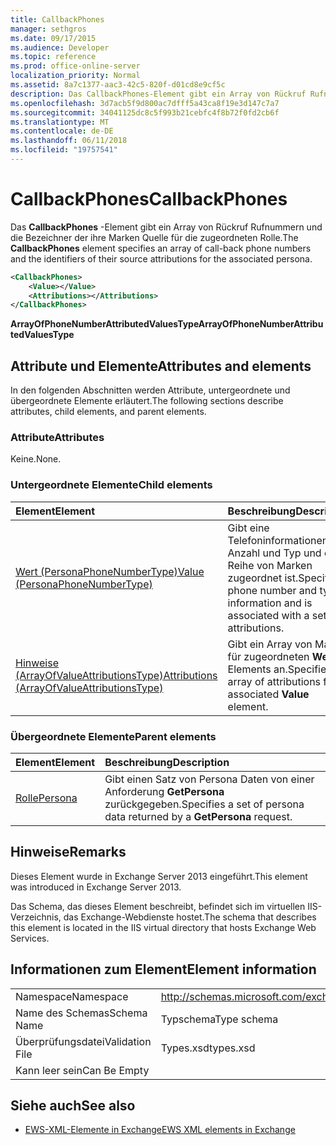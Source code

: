 ```yaml
---
title: CallbackPhones
manager: sethgros
ms.date: 09/17/2015
ms.audience: Developer
ms.topic: reference
ms.prod: office-online-server
localization_priority: Normal
ms.assetid: 8a7c1377-aac3-42c5-820f-d01cd8e9cf5c
description: Das CallbackPhones-Element gibt ein Array von Rückruf Rufnummern und die Bezeichner der ihre Marken Quelle für die zugeordneten Rolle.
ms.openlocfilehash: 3d7acb5f9d800ac7dfff5a43ca8f19e3d147c7a7
ms.sourcegitcommit: 34041125dc8c5f993b21cebfc4f8b72f0fd2cb6f
ms.translationtype: MT
ms.contentlocale: de-DE
ms.lasthandoff: 06/11/2018
ms.locfileid: "19757541"
---
```

# <a name="callbackphones"></a><span data-ttu-id="22fc1-103">CallbackPhones</span><span class="sxs-lookup"><span data-stu-id="22fc1-103">CallbackPhones</span></span>

<span data-ttu-id="22fc1-104">Das **CallbackPhones** -Element gibt ein Array von Rückruf Rufnummern und die Bezeichner der ihre Marken Quelle für die zugeordneten Rolle.</span><span class="sxs-lookup"><span data-stu-id="22fc1-104">The **CallbackPhones** element specifies an array of call-back phone numbers and the identifiers of their source attributions for the associated persona.</span></span> 
  
```XML
<CallbackPhones>
    <Value></Value>
    <Attributions></Attributions>
</CallbackPhones>
```

 <span data-ttu-id="22fc1-105">**ArrayOfPhoneNumberAttributedValuesType**</span><span class="sxs-lookup"><span data-stu-id="22fc1-105">**ArrayOfPhoneNumberAttributedValuesType**</span></span>
## <a name="attributes-and-elements"></a><span data-ttu-id="22fc1-106">Attribute und Elemente</span><span class="sxs-lookup"><span data-stu-id="22fc1-106">Attributes and elements</span></span>

<span data-ttu-id="22fc1-107">In den folgenden Abschnitten werden Attribute, untergeordnete und übergeordnete Elemente erläutert.</span><span class="sxs-lookup"><span data-stu-id="22fc1-107">The following sections describe attributes, child elements, and parent elements.</span></span>
  
### <a name="attributes"></a><span data-ttu-id="22fc1-108">Attribute</span><span class="sxs-lookup"><span data-stu-id="22fc1-108">Attributes</span></span>

<span data-ttu-id="22fc1-109">Keine.</span><span class="sxs-lookup"><span data-stu-id="22fc1-109">None.</span></span>
  
### <a name="child-elements"></a><span data-ttu-id="22fc1-110">Untergeordnete Elemente</span><span class="sxs-lookup"><span data-stu-id="22fc1-110">Child elements</span></span>

|<span data-ttu-id="22fc1-111">**Element**</span><span class="sxs-lookup"><span data-stu-id="22fc1-111">**Element**</span></span>|<span data-ttu-id="22fc1-112">**Beschreibung**</span><span class="sxs-lookup"><span data-stu-id="22fc1-112">**Description**</span></span>|
|:-----|:-----|
|[<span data-ttu-id="22fc1-113">Wert (PersonaPhoneNumberType)</span><span class="sxs-lookup"><span data-stu-id="22fc1-113">Value (PersonaPhoneNumberType)</span></span>](value-personaphonenumbertype.md) <br/> |<span data-ttu-id="22fc1-114">Gibt eine Telefoninformationen Anzahl und Typ und eine Reihe von Marken zugeordnet ist.</span><span class="sxs-lookup"><span data-stu-id="22fc1-114">Specifies a phone number and type information and is associated with a set of attributions.</span></span>  <br/> |
|[<span data-ttu-id="22fc1-115">Hinweise (ArrayOfValueAttributionsType)</span><span class="sxs-lookup"><span data-stu-id="22fc1-115">Attributions (ArrayOfValueAttributionsType)</span></span>](attributions-arrayofvalueattributionstype.md) <br/> |<span data-ttu-id="22fc1-116">Gibt ein Array von Marken für zugeordneten **Wert** Elements an.</span><span class="sxs-lookup"><span data-stu-id="22fc1-116">Specifies an array of attributions for its associated **Value** element.</span></span>  <br/> |
   
### <a name="parent-elements"></a><span data-ttu-id="22fc1-117">Übergeordnete Elemente</span><span class="sxs-lookup"><span data-stu-id="22fc1-117">Parent elements</span></span>

|<span data-ttu-id="22fc1-118">**Element**</span><span class="sxs-lookup"><span data-stu-id="22fc1-118">**Element**</span></span>|<span data-ttu-id="22fc1-119">**Beschreibung**</span><span class="sxs-lookup"><span data-stu-id="22fc1-119">**Description**</span></span>|
|:-----|:-----|
|[<span data-ttu-id="22fc1-120">Rolle</span><span class="sxs-lookup"><span data-stu-id="22fc1-120">Persona</span></span>](persona.md) <br/> |<span data-ttu-id="22fc1-121">Gibt einen Satz von Persona Daten von einer Anforderung **GetPersona** zurückgegeben.</span><span class="sxs-lookup"><span data-stu-id="22fc1-121">Specifies a set of persona data returned by a **GetPersona** request.</span></span>  <br/> |
   
## <a name="remarks"></a><span data-ttu-id="22fc1-122">Hinweise</span><span class="sxs-lookup"><span data-stu-id="22fc1-122">Remarks</span></span>

<span data-ttu-id="22fc1-123">Dieses Element wurde in Exchange Server 2013 eingeführt.</span><span class="sxs-lookup"><span data-stu-id="22fc1-123">This element was introduced in Exchange Server 2013.</span></span>
  
<span data-ttu-id="22fc1-124">Das Schema, das dieses Element beschreibt, befindet sich im virtuellen IIS-Verzeichnis, das Exchange-Webdienste hostet.</span><span class="sxs-lookup"><span data-stu-id="22fc1-124">The schema that describes this element is located in the IIS virtual directory that hosts Exchange Web Services.</span></span>
  
## <a name="element-information"></a><span data-ttu-id="22fc1-125">Informationen zum Element</span><span class="sxs-lookup"><span data-stu-id="22fc1-125">Element information</span></span>

|||
|:-----|:-----|
|<span data-ttu-id="22fc1-126">Namespace</span><span class="sxs-lookup"><span data-stu-id="22fc1-126">Namespace</span></span>  <br/> |http://schemas.microsoft.com/exchange/services/2006/types  <br/> |
|<span data-ttu-id="22fc1-127">Name des Schemas</span><span class="sxs-lookup"><span data-stu-id="22fc1-127">Schema Name</span></span>  <br/> |<span data-ttu-id="22fc1-128">Typschema</span><span class="sxs-lookup"><span data-stu-id="22fc1-128">Type schema</span></span>  <br/> |
|<span data-ttu-id="22fc1-129">Überprüfungsdatei</span><span class="sxs-lookup"><span data-stu-id="22fc1-129">Validation File</span></span>  <br/> |<span data-ttu-id="22fc1-130">Types.xsd</span><span class="sxs-lookup"><span data-stu-id="22fc1-130">types.xsd</span></span>  <br/> |
|<span data-ttu-id="22fc1-131">Kann leer sein</span><span class="sxs-lookup"><span data-stu-id="22fc1-131">Can Be Empty</span></span>  <br/> ||
   
## <a name="see-also"></a><span data-ttu-id="22fc1-132">Siehe auch</span><span class="sxs-lookup"><span data-stu-id="22fc1-132">See also</span></span>



- [<span data-ttu-id="22fc1-133">EWS-XML-Elemente in Exchange</span><span class="sxs-lookup"><span data-stu-id="22fc1-133">EWS XML elements in Exchange</span></span>](ews-xml-elements-in-exchange.md)

